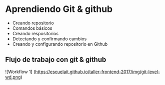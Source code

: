 # Aprendiendo Git & github

* Creando repositorio
* Comandos básicos
* Creando respositorios
* Detectando y confirmando cambios
* Creando y configurando repositorio en Github

## Flujo de trabajo con git & github
![Workflow 1] (https://escuelait.github.io/taller-frontend-2017/img/git-level-wd.png)
